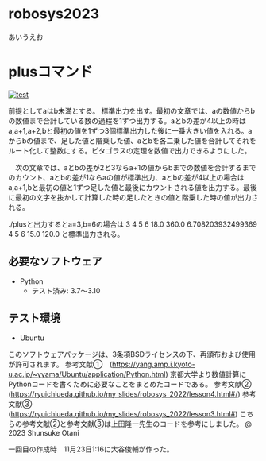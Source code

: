 # robosys2023
あいうえお
# plusコマンド
[![test](https://github.com/teresuke/robosys2023/actions/workflows/test.yml/badge.svg)](https://github.com/teresuke/robosys2023/actions/workflows/test.yml)

前提としてaはb未満とする。
標準出力を出す。最初の文章では、aの数値からbの数値まで合計している数の過程を1ずつ出力する。aとbの差が4以上の時はa,a+1,a+2,bと最初の値を1ずつ3個標準出力した後に一番大きい値を入れる。aからbの値まで、足した値と階乗した値、aとbを各二乗した値を合計してそれをルート化して整数にする。ピタゴラスの定理を数値で出力できるようにした。

　次の文章では、aとbの差が2と3ならa+1の値からbまでの数値を合計するまでのカウント、aとbの差が1ならaの値が標準出力、aとbの差が4以上の場合はa,a+1,bと最初の値と1ずつ足した値と最後にカウントされる値を出力する。最後に最初の文字を抜かして計算した時の足したときの値と階乗した時の値が出力される。

./plusと出力するとa=3,b=6の場合は
3 4 5 6 18.0 360.0 6.708203932499369
4 5 6 15.0 120.0
と標準出力される。
## 必要なソフトウェア
* Python
  * テスト済み: 3.7～3.10

## テスト環境
* Ubuntu

このソフトウェアパッケージは、3条項BSDライセンスの下、再頒布および使用が許可されます。
参考文献➀　(https://yang.amp.i.kyoto-u.ac.jp/~yyama/Ubuntu/application/Python.html)
京都大学より数値計算にPythonコードを書くために必要なことをまとめたコードである。
参考文献➁　(https://ryuichiueda.github.io/my_slides/robosys_2022/lesson4.html#/)
参考文献➂　(https://ryuichiueda.github.io/my_slides/robosys_2022/lesson3.html#)
こちらの参考文献➁と参考文献➂は上田隆一先生のコードを参考にしました。
@　2023 Shunsuke Otani

一回目の作成時　11月23日1:16に大谷俊輔が作った。
